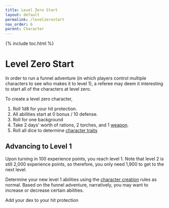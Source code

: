 ```yaml
---
title: Level Zero Start
layout: default
permalink: /levelzerostart
nav_order: 6
parent: Character
---
```

{% include toc.html %}

# Level Zero Start

In order to run a funnel adventure (in which players control multiple characters to see who makes it to level 1), a referee may deem it interesting to start all of the characters at level zero. 

To create a level zero character,

1. Roll 1d8 for your hit protection.
2. All abilities start at 0 bonus / 10 defense. 
3. Roll for one background
4. Take 2 days' worth of rations, 2 torches, and 1 [weapon](MartialGear.md). 
5. Roll all dice to determine [character traits](charactercreation.md#6.%20Traits)

## Advancing to Level 1

Upon turning in 100 experience points, you reach level 1. Note that level 2 is still 2,000 experience points, so therefore, you only need 1,900 to get to the next level.

Determine your new level 1 abilities using the [character creation](charactercreation.md) rules as normal. Based on the funnel adventure, narratively, you may want to increase or decrease certain abilities. 

Add your dex to your hit protection
